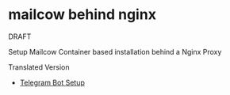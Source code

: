 # mailcow behind nginx

DRAFT

Setup Mailcow Container based installation behind a Nginx Proxy

Translated Version
- [Telegram Bot Setup](README_de.md)
